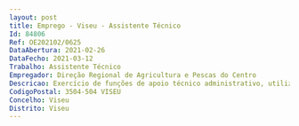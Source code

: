 ```yaml
--- 
layout: post
title: Emprego - Viseu - Assistente Técnico
Id: 84806
Ref: OE202102/0625
DataAbertura: 2021-02-26
DataFecho: 2021-03-12
Trabalho: Assistente Técnico
Empregador: Direção Regional de Agricultura e Pescas do Centro
Descricao: Exercício de funções de apoio técnico administrativo, utilização de plataformas informáticas, tratamento de dados e arquivo documental, no âmbito do acompanhamento da aplicação de apoios públicos ao investimento agrícola, agroindustrial e florestal.
CodigoPostal: 3504-504 VISEU
Concelho: Viseu
Distrito: Viseu
--- 
```

